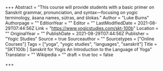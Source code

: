+++
Abstract = "This course will provide students with a basic primer on Sanskrit grammar, pronunciation, and syntax—focusing on yogic terminology, āsana names, sūtras, and ślokas."
Author = "Luke Burns"
Authorpage = ""
EditionYear = ""
Editor = ""
LastModifiedDate = 2021-08-29T07:44:56Z
Link = "https://www.yogicstudies.com/skt-100b"
Location = ""
OriginalYear = ""
PublishDate = 2021-08-29T07:44:56Z
Publisher = "Yogic Studies"
Source = true
Sourceauthor = ""
Sourcetypes = ["Online Courses"]
Tags = ["yoga", "yogic studies", "languages", "sanskrit"]
Title = "SKT100b | Sanskrit for Yogis  An Introduction to the Language of Yoga"
Translator = ""
Wikipedia = ""
draft = true
toc = false

+++
